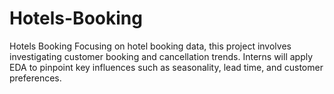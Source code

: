 # Hotels-Booking
Hotels Booking Focusing on hotel booking data, this project involves investigating customer booking and cancellation trends. Interns will apply EDA to pinpoint key influences such as seasonality, lead time, and customer preferences.
